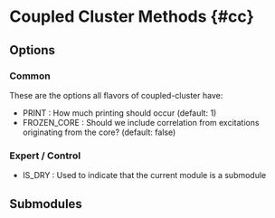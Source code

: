 Coupled Cluster Methods                                                    {#cc}
=======================

## Options

### Common

These are the options all flavors of coupled-cluster have:

- PRINT : How much printing should occur (default: 1)
- FROZEN_CORE : Should we include correlation from excitations originating from
                the core? (default: false)

### Expert / Control

- IS_DRY : Used to indicate that the current module is a submodule

## Submodules
